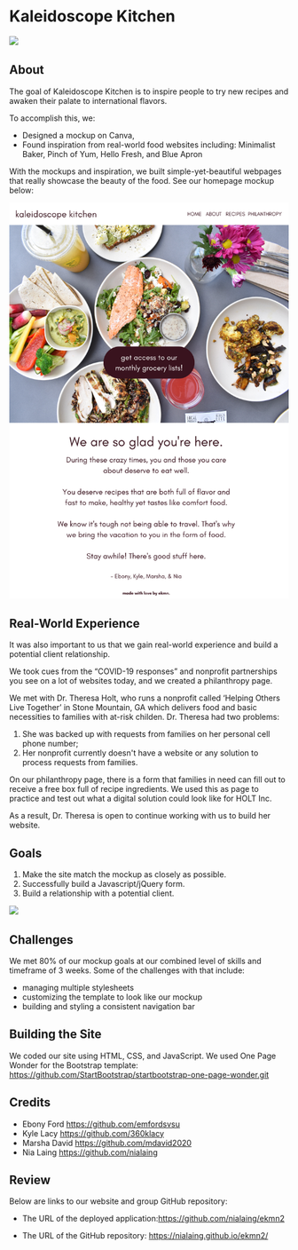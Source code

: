 # Kaleidoscope Kitchen

![](img/screen1.png)
 
## About 

The goal of Kaleidoscope Kitchen is to inspire people to try new recipes and awaken their palate to international flavors.

To accomplish this, we:
  - Designed a mockup on Canva,
  - Found inspiration from real-world food websites including: Minimalist Baker, Pinch of Yum, Hello Fresh, and Blue Apron

With the mockups and inspiration, we built simple-yet-beautiful webpages that really showcase the beauty of the food. See our homepage mockup below:

![](img/home.png)

## Real-World Experience

It was also important to us that we gain real-world experience and build a potential client relationship. 

We took cues from the “COVID-19 responses” and nonprofit partnerships you see on a lot of websites today, and we created a philanthropy page. 

We met with Dr. Theresa Holt, who runs a nonprofit called ‘Helping Others Live Together’ in Stone Mountain, GA which delivers food and basic necessities to families with at-risk childen. Dr. Theresa had two problems:

1. She was backed up with requests from families on her personal cell phone number;
2. Her nonprofit currently doesn't have a website or any solution to process requests from families.

On our philanthropy page, there is a form that families in need can fill out to receive a free box full of recipe ingredients. We used this as page to practice and test out what a digital solution could look like for HOLT Inc.

As a result, Dr. Theresa is open to continue working with us to build her website. 

## Goals
1. Make the site match the mockup as closely as possible.
2. Successfully build a Javascript/jQuery form.
3. Build a relationship with a potential client. 

![](img/screen2.png)

## Challenges
We met 80% of our mockup goals at our combined level of skills and timeframe of 3 weeks. Some of the challenges with that include:
  - managing multiple stylesheets
  - customizing the template to look like our mockup
  - building and styling a consistent navigation bar 


## Building the Site

We coded our site using HTML, CSS, and JavaScript. 
We used One Page Wonder for the Bootstrap template: https://github.com/StartBootstrap/startbootstrap-one-page-wonder.git
 
 
## Credits
 
- Ebony Ford          https://github.com/emfordsvsu
- Kyle Lacy           https://github.com/360klacy
- Marsha David        https://github.com/mdavid2020
- Nia Laing           https://github.com/nialaing
 
## Review
 
Below are links to our website and group GitHub repository:
 
* The URL of the deployed application:https://github.com/nialaing/ekmn2
 
* The URL of the GitHub repository: https://nialaing.github.io/ekmn2/



